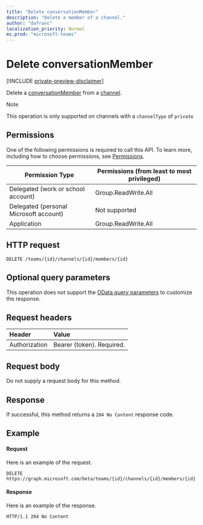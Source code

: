 ```yaml
---
title: "Delete conversationMember"
description: "Delete a member of a channel."
author: "dafranc"
localization_priority: Normal
ms.prod: "microsoft-teams"
---
```


# Delete conversationMember

[!INCLUDE [private-preview-disclaimer](../../includes/private-preview-disclaimer.md)]

Delete a [conversationMember](../resources/conversationmember.md) from a [channel](../resources/channel.md).

> [!NOTE]
>This operation is only supported on channels with a `channelType` of `private`

## Permissions

One of the following permissions is required to call this API. To learn more, including how to choose permissions, see [Permissions](/graph/permissions-reference).

|Permission Type|Permissions (from least to most privileged)|
|---------|-------------|
|Delegated (work or school account)|Group.ReadWrite.All|
|Delegated (personal Microsoft account)|Not supported|
|Application|Group.ReadWrite.All|

## HTTP request
<!-- { "blockType": "ignored"} -->
```http
DELETE /teams/{id}/channels/{id}/members/{id}
```

## Optional query parameters

This operation does not support the [OData query parameters](/graph/query-parameters) to customize the response.

## Request headers

| Header       | Value |
|:---------------|:--------|
| Authorization  | Bearer {token}. Required.  |

## Request body

Do not supply a request body for this method.

## Response

If successful, this method returns a `204 No Content` response code.

## Example

#### Request

Here is an example of the request.
<!-- {
  "blockType": "request",
  "name": "delete_conversation_member"
} -->
```http
DELETE https://graph.microsoft.com/beta/teams/{id}/channels/{id}/members/{id}
```

#### Response

Here is an example of the response.

<!-- {
  "blockType": "response"
} -->
```http
HTTP/1.1 204 No Content
```